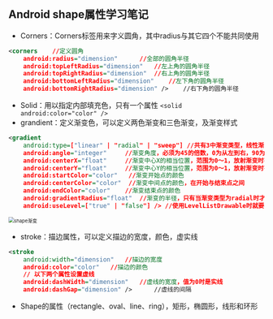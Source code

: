 ## Android shape属性学习笔记

- Corners：Corners标签用来字义圆角，其中radius与其它四个不能共同使用

```xml
<corners    //定义圆角   
    android:radius="dimension"      //全部的圆角半径   
    android:topLeftRadius="dimension"   //左上角的圆角半径   
    android:topRightRadius="dimension"  //右上角的圆角半径   
    android:bottomLeftRadius="dimension"    //左下角的圆角半径   
    android:bottomRightRadius="dimension" />    //右下角的圆角半径
```

- Solid：用以指定内部填充色，只有一个属性 `<solid  android:color="color" />` 
- grandient：定义渐变色，可以定义两色渐变和三色渐变，及渐变样式

```xml
<gradient  
    android:type=["linear" | "radial" | "sweep"] //共有3中渐变类型，线性渐变（默认）/放射渐变/扫描式渐变   
    android:angle="integer"     //渐变角度，必须为45的倍数，0为从左到右，90为从上到下，对线性渐变有效  
    android:centerX="float"     //渐变中心X的相当位置，范围为0～1，放射渐变时有效   
    android:centerY="float"     //渐变中心Y的相当位置，范围为0～1，放射渐变时有效 
    android:startColor="color"   //渐变开始点的颜色   
    android:centerColor="color"  //渐变中间点的颜色，在开始与结束点之间   
    android:endColor="color"    //渐变结束点的颜色   
    android:gradientRadius="float"  //渐变的半径，只有当渐变类型为radial时才能使用   
    android:useLevel=["true" | "false"] /> //使用LevelListDrawable时就要设置为true。设为false时才有渐变效果   
```

<img src="C:\Users\13085\Desktop\git_work\Android\Android笔记\Image\shape渐变.png" alt="shape渐变" style="zoom: 67%;" />

- stroke：描边属性，可以定义描边的宽度，颜色，虚实线

```xml
<stroke        
    android:width="dimension"   //描边的宽度   
    android:color="color"   //描边的颜色   
    // 以下两个属性设置虚线   
    android:dashWidth="dimension"   //虚线的宽度，值为0时是实线   
    android:dashGap="dimension" />      //虚线的间隔  
```

- Shape的属性（rectangle、oval、line、ring），矩形，椭圆形，线形和环形